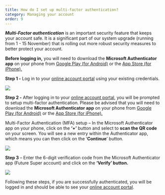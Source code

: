 ```yaml
---
title: How do I set up multi-factor authentication?
category: Managing your account
order: 9
---
```

***Multi-Factor authentication*** is an important security feature that keeps your account safe. It is a significant part of our system upgrade (running from 1 - 15 November) that is rolling out more robust security measures to better protect your account.

**Before logging in,** you will need to download the **Microsoft Authenticator app** on your phone from [Google Play (for Android)](https://play.google.com/store/search?q=ms+authenticator+app&c=apps&hl=en&gl=AU&pli=1) or the [App Store (for iPhone).](https://apps.apple.com/us/app/microsoft-authenticator/id983156458)

**Step 1 -** Log in to your [online account portal](https://future-super-prod.au.auth0.com/u/login?state=hKFo2SB5aWpneElsZU10b2NETlZSS0hyLVVYbzA1R3pqTGFvcqFur3VuaXZlcnNhbC1sb2dpbqN0aWTZIG1CSE1mVzJtOUFHQ3FtUG1LeExoOV9FNzhWd21YNmdFo2NpZNkgRmhDSHJTVEprMXIwTlA0dVg5c3l1eHExVnNJRllFWjM&ui_locales=en) using your existing credentials.

![](https://res.cloudinary.com/drhvwkwcb/image/upload/v1699853893/Picture_1_wu9khh.png)

**Step 2 -** After logging in to your [online account portal](https://future-super-prod.au.auth0.com/u/login?state=hKFo2SB5aWpneElsZU10b2NETlZSS0hyLVVYbzA1R3pqTGFvcqFur3VuaXZlcnNhbC1sb2dpbqN0aWTZIG1CSE1mVzJtOUFHQ3FtUG1LeExoOV9FNzhWd21YNmdFo2NpZNkgRmhDSHJTVEprMXIwTlA0dVg5c3l1eHExVnNJRllFWjM&ui_locales=en), you will be prompted to setup multi-factor authentication. 
Please be advised that you will need to download the **Microsoft Authenticator app** on your phone from [Google Play (for Android)](https://play.google.com/store/search?q=ms+authenticator+app&c=apps&hl=en&gl=AU&pli=1) or the [App Store (for iPhone).](https://apps.apple.com/us/app/microsoft-authenticator/id983156458)

Multi-Factor Authentication (MFA) setup – In the Microsoft Authenticator app on your phone, click on the **‘+’** button and select to **scan the QR code** on your screen. You will see a new entry within the Authenticator app, which means you can then click on the ‘**Continue**’ button.

![](https://res.cloudinary.com/drhvwkwcb/image/upload/v1699853930/Picture_2_zfwfvj.png)

**Step 3** – Enter the 6-digit verification code from the Microsoft Authenticator app (Future Super account) and click on the **‘Verify’ button.**

![](https://res.cloudinary.com/drhvwkwcb/image/upload/v1699853929/Picture_3_u78xkm.png)

Following these steps, if you are successfully authenticated, you will be logged in and should be able to see your [online account portal](https://future-super-prod.au.auth0.com/u/login?state=hKFo2SB5aWpneElsZU10b2NETlZSS0hyLVVYbzA1R3pqTGFvcqFur3VuaXZlcnNhbC1sb2dpbqN0aWTZIG1CSE1mVzJtOUFHQ3FtUG1LeExoOV9FNzhWd21YNmdFo2NpZNkgRmhDSHJTVEprMXIwTlA0dVg5c3l1eHExVnNJRllFWjM&ui_locales=en).